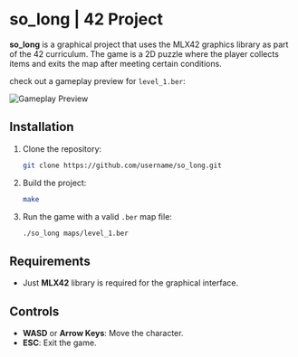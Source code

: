 # so_long | 42 Project

**so_long** is a graphical project that uses the MLX42 graphics library as part of the 42 curriculum. The game is a 2D puzzle where the player collects items and exits the map after meeting certain conditions.

check out a gameplay preview for `level_1.ber`:

![Gameplay Preview](assets/level_1.gif)

## Installation

1. Clone the repository:

    ```bash
    git clone https://github.com/username/so_long.git
    ```

2. Build the project:

    ```bash
    make
    ```

3. Run the game with a valid `.ber` map file:

    ```bash
    ./so_long maps/level_1.ber
    ```

## Requirements

- Just **MLX42** library is required for the graphical interface.

## Controls

- **WASD** or **Arrow Keys**: Move the character.
- **ESC**: Exit the game.

